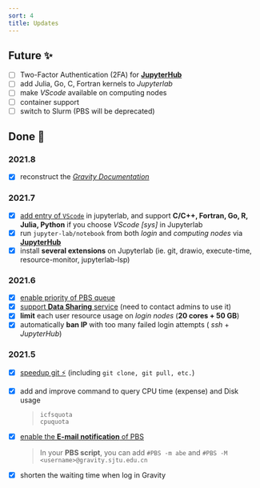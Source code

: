 ```yaml
---
sort: 4
title: Updates
---
```


## Future ✨

- [ ] Two-Factor Authentication (2FA) for [**JupyterHub**](https://gravity.sjtu.edu.cn/)
- [ ] add Julia, Go, C, Fortran kernels to *Jupyterlab*
- [ ] make *VScode* available on computing nodes
- [ ] container support
- [ ] switch to Slurm (PBS will be deprecated)

## Done 🥳

### 2021.8

- [x] reconstruct the [*Gravity Documentation*](https://gravity-doc.github.io/)

### 2021.7

- [x] [add entry of `VScode`](https://gravity-doc.github.io/Basic/JupyterHub.html#vscode) in jupyterlab, and support **C/C++, Fortran, Go, R, Julia, Python** if you choose *VScode [sys]* in Jupyterlab
- [x] run `jupyter-lab/notebook` from both *login* and *computing nodes* via **[JupyterHub](https://gravity.sjtu.edu.cn/)**
- [x] install **several extensions** on Jupyterlab (ie. git, drawio, execute-time, resource-monitor, jupyterlab-lsp)

### 2021.6
- [x] [enable priority of PBS queue](https://gravity-doc.github.io/Basic/Job.html#ordinary-queues)    
- [x] [support **Data Sharing** service](https://jupyter.gravity.sjtu.edu.cn/share/) (need to contact admins to use it)   
- [x] **limit** each user resource usage on *login nodes* (**20 cores + 50 GB**)   
- [x] automatically **ban IP** with too many failed login attempts ( *ssh* + *JupyterHub*)   

### 2021.5
- [x] [speedup git ⚡](https://gravity-doc.github.io/Software/Speedup_Git.html) (including `git clone, git pull, etc.`)    

- [x] add and improve command to query CPU time (expense) and Disk usage   
  > `icfsquota`   
  > `cpuquota`    

- [x] [enable the **E-mail notification** of PBS ](https://gravity-doc.github.io/Basic/Job.html#complete-example)      
  
  > In your **PBS script**, you can add `#PBS -m abe` and `#PBS -M <username>@gravity.sjtu.edu.cn` 

- [x] shorten the waiting time when log in Gravity
